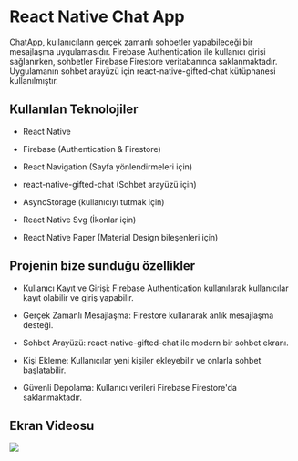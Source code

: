 <h1>React Native Chat App</h1>

ChatApp, kullanıcıların gerçek zamanlı sohbetler yapabileceği bir mesajlaşma uygulamasıdır. Firebase Authentication ile kullanıcı girişi sağlanırken, sohbetler Firebase Firestore veritabanında saklanmaktadır. Uygulamanın sohbet arayüzü için react-native-gifted-chat kütüphanesi kullanılmıştır.

<h2>Kullanılan Teknolojiler</h2>

- React Native

- Firebase (Authentication & Firestore)

- React Navigation (Sayfa yönlendirmeleri için)

- react-native-gifted-chat (Sohbet arayüzü için)

- AsyncStorage (kullanıcıyı tutmak için)

- React Native Svg (İkonlar için)

- React Native Paper (Material Design bileşenleri için)

<h2>Projenin bize sunduğu özellikler</h2>

- Kullanıcı Kayıt ve Girişi: Firebase Authentication kullanılarak kullanıcılar kayıt olabilir ve giriş yapabilir.

- Gerçek Zamanlı Mesajlaşma: Firestore kullanarak anlık mesajlaşma desteği.

- Sohbet Arayüzü: react-native-gifted-chat ile modern bir sohbet ekranı.

- Kişi Ekleme: Kullanıcılar yeni kişiler ekleyebilir ve onlarla sohbet başlatabilir.

- Güvenli Depolama: Kullanıcı verileri Firebase Firestore'da saklanmaktadır.

<h2>Ekran Videosu</h2>

![](chat.gif)
